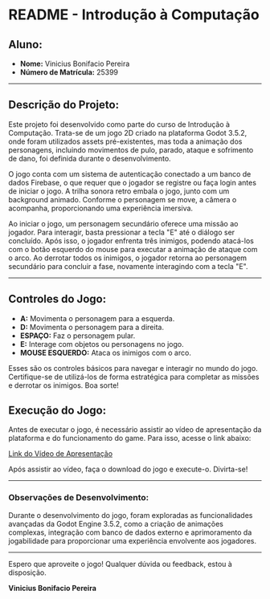 # README - Introdução à Computação

## Aluno:
- **Nome:** Vinicius Bonifacio Pereira
- **Número de Matrícula:** 25399

---

## Descrição do Projeto:

Este projeto foi desenvolvido como parte do curso de Introdução à Computação. Trata-se de um jogo 2D criado na plataforma Godot 3.5.2, onde foram utilizados assets pré-existentes, mas toda a animação dos personagens, incluindo movimentos de pulo, parado, ataque e sofrimento de dano, foi definida durante o desenvolvimento.

O jogo conta com um sistema de autenticação conectado a um banco de dados Firebase, o que requer que o jogador se registre ou faça login antes de iniciar o jogo. A trilha sonora retro embala o jogo, junto com um background animado. Conforme o personagem se move, a câmera o acompanha, proporcionando uma experiência imersiva.

Ao iniciar o jogo, um personagem secundário oferece uma missão ao jogador. Para interagir, basta pressionar a tecla "E" até o diálogo ser concluído. Após isso, o jogador enfrenta três inimigos, podendo atacá-los com o botão esquerdo do mouse para executar a animação de ataque com o arco. Ao derrotar todos os inimigos, o jogador retorna ao personagem secundário para concluir a fase, novamente interagindo com a tecla "E".

---

## Controles do Jogo:

- **A:** Movimenta o personagem para a esquerda.
- **D:** Movimenta o personagem para a direita.
- **ESPAÇO:** Faz o personagem pular.
- **E:** Interage com objetos ou personagens no jogo.
- **MOUSE ESQUERDO:** Ataca os inimigos com o arco.

Esses são os controles básicos para navegar e interagir no mundo do jogo. Certifique-se de utilizá-los de forma estratégica para completar as missões e derrotar os inimigos. Boa sorte!

## Execução do Jogo:

Antes de executar o jogo, é necessário assistir ao vídeo de apresentação da plataforma e do funcionamento do game. Para isso, acesse o link abaixo:

[Link do Vídeo de Apresentação](inserir_link_aqui)

Após assistir ao vídeo, faça o download do jogo e execute-o. Divirta-se!

---

### Observações de Desenvolvimento:

Durante o desenvolvimento do jogo, foram exploradas as funcionalidades avançadas da Godot Engine 3.5.2, como a criação de animações complexas, integração com banco de dados externo e aprimoramento da jogabilidade para proporcionar uma experiência envolvente aos jogadores.

---

Espero que aproveite o jogo! Qualquer dúvida ou feedback, estou à disposição.

**Vinicius Bonifacio Pereira**
